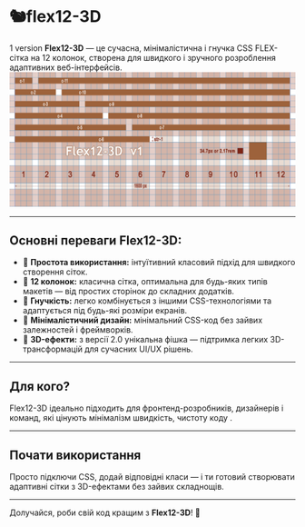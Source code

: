 # 🐿️flex12-3D
1 version
**Flex12-3D** — це сучасна, мінімалістична і гнучка CSS FLEX-сітка на 12 колонок, створена для швидкого і зручного розроблення адаптивних веб-інтерфейсів.
![Flex12](./images-flex12-v1.png)

---

## Основні переваги Flex12-3D:

- 🔹 **Простота використання:** інтуїтивний класовий підхід для швидкого створення сіток.  
- 🔹 **12 колонок:** класична сітка, оптимальна для будь-яких типів макетів — від простих сторінок до складних додатків.  
- 🔹 **Гнучкість:** легко комбінується з іншими CSS-технологіями та адаптується під будь-які розміри екранів.  
- 🔹 **Мінімалістичний дизайн:** мінімальний CSS-код без зайвих залежностей і фреймворків.  
- 🔹 **3D-ефекти:** з версії 2.0 унікальна фішка — підтримка легких 3D-трансформацій для сучасних UI/UX рішень.  

---

## Для кого?
Flex12-3D ідеально підходить для фронтенд-розробників, дизайнерів і команд, які цінують мінімалізм швидкість, чистоту коду .

---

## Почати використання

Просто підключи CSS, додай відповідні класи — і ти готовий створювати адаптивні сітки з 3D-ефектами без зайвих складнощів.

---

Долучайся, роби свій код кращим з **Flex12-3D**! 🚀
```


